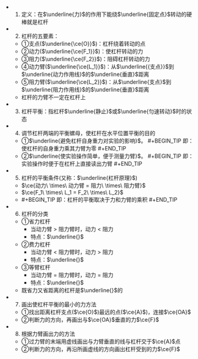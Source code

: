 -
  1. 定义：在$\underline{力}$的作用下能绕$\underline{固定点}$转动的硬棒就是杠杆
-
  2. 杠杆的五要素：
	- ①支点($\underline{\ce{O}}$)：杠杆绕着转动的点
	- ②动力($\underline{\ce{F_1}}$)：使杠杆转动的力
	- ③阻力($\underline{\ce{F_2}}$)：阻碍杠杆转动的力
	- ④动力臂($\underline{\ce{L_1}}$)：从$\underline{{支点}}$到$\underline{动力作用线}$的$\underline{垂直}$距离
	- ⑤阻力臂($\underline{\ce{L_2}}$)：从$\underline{支点}$到$\underline{阻力作用线}$的$\underline{垂直}$距离
	- 杠杆的力臂不一定在杠杆上
-
  3. 杠杆平衡：指杠杆$\underline{静止}$或$\underline{匀速转动}$时的状态
-
  4. 调节杠杆两端的平衡螺母，使杠杆在水平位置平衡的目的
	- ①$\underline{避免杠杆自身重力对实验的影响}$。
	  #+BEGIN_TIP
	  即：使杠杆的自身重力乘其力臂为零
	  #+END_TIP
	- ②$\underline{使实验操作简单，便于测量力臂}$。
	  #+BEGIN_TIP
	  即：实验操作时便于在杠杆上直接读出力臂
	  #+END_TIP
-
  5. 杠杆的平衡条件(又称：$\underline{杠杆原理}$)
	- $\ce{动力\ \times\ 动力臂 = 阻力\ \times\ 阻力臂}$
	- $\ce{F_1\ \times\ L_1 = F_2\ \times\ L_2}$
	-
	  #+BEGIN_TIP
	  即：杠杆的平衡取决于力和力臂的乘积
	  #+END_TIP
-
  6. 杠杆的分类
	- ①省力杠杆
		- 当动力臂 > 阻力臂时，动力 < 阻力
		- 特点：$\underline{}$
	- ②费力杠杆
		- 当动力臂 < 阻力臂时，动力 > 阻力
		- 特点：$\underline{}$
	- ③等臂杠杆
		- 当动力臂 = 阻力臂时，动力 = 阻力
		- 特点：$\underline{}$
	- 既省力又省距离的杠杆是$\underline{}$的
-
  7. 画出使杠杆平衡的最小的力方法
	- ①找出距离杠杆支点($\ce{O}$)最远的点($\ce{A}$)，连接$\ce{OA}$
	- ②判断力的方向，再画出与$\ce{OA}$垂直的力$\ce{F}$
-
  8. 根据力臂画出力的方法
	- ①过力臂的末端用虚线画出与力臂垂直的线与杠杆交于$\ce{A}$点
	- ②判断力的方向，再沿所画虚线的方向画出杠杆受到的力$\ce{F}$
